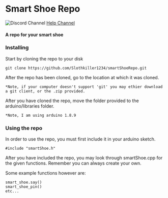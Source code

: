 # Smart Shoe Repo

![Discord Channel](https://avatars3.githubusercontent.com/u/1965106?s=16&v=4) [Help Channel](https://discord.gg/S9uT74G)

#### A repo for your smart shoe

### Installing

  Start by cloning the repo to your disk

  ```
  git clone https://github.com/Slothkiller1234/smartShoeRepo.git
  ```
  
  After the repo has been cloned, go to the location at which it was cloned.
  
    *Note, if your computer doesn't support 'git' you may ethier download a git client, or the .zip provided.
  
  After you have cloned the repo, move the folder provided to the arduino/libraries folder.
  
	*Note, I am using arduino 1.8.9

### Using the repo
	
   In order to use the repo, you must first include it in your arduino sketch.
	
	
	#include "smartShoe.h"
	
   After you have included the repo, you may look through smartShoe.cpp for the given functions. Remember you can always create your own.
   
   Some example functions however are:
   
	
	smart_shoe.say()
	smart_shoe_pin()
	etc...
	